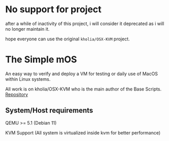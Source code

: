 # No support for project

after a while of inactivity of this project, i will consider it deprecated as i will no longer maintain it.

hope everyone can use the original `kholia/OSX-KVM` project.

# The Simple mOS

An easy way to verify and deploy a VM for testing or daily use of MacOS within Linux systems.

All work is on kholia/OSX-KVM who is the main author of the Base Scripts. [Repository](https://github.com/kholia/OSX-KVM)

## System/Host requirements

QEMU >= 5.1 (Debian 11)

KVM Support (All system is virtualized inside kvm for better performance)
